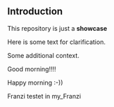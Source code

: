 ## Introduction
This repository is just a **showcase**

Here is some text for clarification.

Some additional context.

Good morning!!!!

Happy morning :-))

Franzi testet in my_Franzi

